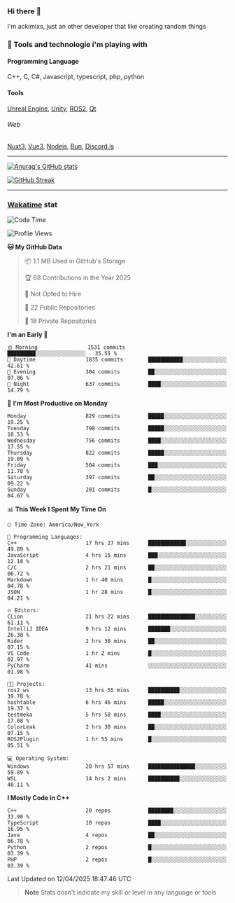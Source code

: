### Hi there 👋

I'm ackimixs, just an other developer that like creating random things

### 🧰 Tools and technologie i'm playing with

#### Programming Language
C++, C, C#, Javascript, typescript, php, python

#### Tools
[Unreal Engine](https://www.unrealengine.com), [Unity](https://unity.com/), [ROS2](https://ros.org/), [Qt](https://www.qt.io/)

###### Web
[Nuxt3](https://nuxt.com/), [Vue3](https://vuejs.org/), [Nodejs](https://nodejs.org), [Bun](https://bun.sh/), [Discord.js](https://discord.js.org/)

---

[![Anurag's GitHub stats](https://github-readme-stats.vercel.app/api?username=ackimixs&show_icons=true&theme=github_dark&count_private=true)](https://github.com/anuraghazra/github-readme-stats)

[![GitHub Streak](https://github-readme-streak-stats.herokuapp.com?user=Ackimixs&theme=github-dark-blue&date_format=j%20M%5B%20Y%5D&mode=weekly)](https://git.io/streak-stats)

---
 
 ### [Wakatime](https://wakatime.com/) stat

<!--START_SECTION:waka-->
![Code Time](http://img.shields.io/badge/Code%20Time-1%2C549%20hrs%204%20mins-blue)

![Profile Views](http://img.shields.io/badge/Profile%20Views-0-blue)

**🐱 My GitHub Data** 

> 📦 1.1 MB Used in GitHub's Storage 
 > 
> 🏆 68 Contributions in the Year 2025
 > 
> 🚫 Not Opted to Hire
 > 
> 📜 22 Public Repositories 
 > 
> 🔑 18 Private Repositories 
 > 
**I'm an Early 🐤** 

```text
🌞 Morning                1531 commits        █████████░░░░░░░░░░░░░░░░   35.55 % 
🌆 Daytime                1835 commits        ███████████░░░░░░░░░░░░░░   42.61 % 
🌃 Evening                304 commits         ██░░░░░░░░░░░░░░░░░░░░░░░   07.06 % 
🌙 Night                  637 commits         ████░░░░░░░░░░░░░░░░░░░░░   14.79 % 
```
📅 **I'm Most Productive on Monday** 

```text
Monday                   829 commits         █████░░░░░░░░░░░░░░░░░░░░   19.25 % 
Tuesday                  798 commits         █████░░░░░░░░░░░░░░░░░░░░   18.53 % 
Wednesday                756 commits         ████░░░░░░░░░░░░░░░░░░░░░   17.55 % 
Thursday                 822 commits         █████░░░░░░░░░░░░░░░░░░░░   19.09 % 
Friday                   504 commits         ███░░░░░░░░░░░░░░░░░░░░░░   11.70 % 
Saturday                 397 commits         ██░░░░░░░░░░░░░░░░░░░░░░░   09.22 % 
Sunday                   201 commits         █░░░░░░░░░░░░░░░░░░░░░░░░   04.67 % 
```


📊 **This Week I Spent My Time On** 

```text
🕑︎ Time Zone: America/New_York

💬 Programming Languages: 
C++                      17 hrs 27 mins      ████████████░░░░░░░░░░░░░   49.89 % 
JavaScript               4 hrs 15 mins       ███░░░░░░░░░░░░░░░░░░░░░░   12.18 % 
C/C                      2 hrs 21 mins       ██░░░░░░░░░░░░░░░░░░░░░░░   06.72 % 
Markdown                 1 hr 40 mins        █░░░░░░░░░░░░░░░░░░░░░░░░   04.78 % 
JSON                     1 hr 28 mins        █░░░░░░░░░░░░░░░░░░░░░░░░   04.21 % 

🔥 Editors: 
CLion                    21 hrs 22 mins      ███████████████░░░░░░░░░░   61.11 % 
IntelliJ IDEA            9 hrs 12 mins       ███████░░░░░░░░░░░░░░░░░░   26.30 % 
Rider                    2 hrs 30 mins       ██░░░░░░░░░░░░░░░░░░░░░░░   07.15 % 
VS Code                  1 hr 2 mins         █░░░░░░░░░░░░░░░░░░░░░░░░   02.97 % 
PyCharm                  41 mins             ░░░░░░░░░░░░░░░░░░░░░░░░░   01.98 % 

🐱‍💻 Projects: 
ros2_ws                  13 hrs 55 mins      ██████████░░░░░░░░░░░░░░░   39.78 % 
hashtable                6 hrs 46 mins       █████░░░░░░░░░░░░░░░░░░░░   19.37 % 
testmeka                 5 hrs 58 mins       ████░░░░░░░░░░░░░░░░░░░░░   17.08 % 
ColorLeak                2 hrs 30 mins       ██░░░░░░░░░░░░░░░░░░░░░░░   07.15 % 
ROS2Plugin               1 hr 55 mins        █░░░░░░░░░░░░░░░░░░░░░░░░   05.51 % 

💻 Operating System: 
Windows                  20 hrs 57 mins      ███████████████░░░░░░░░░░   59.89 % 
WSL                      14 hrs 2 mins       ██████████░░░░░░░░░░░░░░░   40.11 % 
```

**I Mostly Code in C++** 

```text
C++                      20 repos            ████████░░░░░░░░░░░░░░░░░   33.90 % 
TypeScript               10 repos            ████░░░░░░░░░░░░░░░░░░░░░   16.95 % 
Java                     4 repos             ██░░░░░░░░░░░░░░░░░░░░░░░   06.78 % 
Python                   2 repos             █░░░░░░░░░░░░░░░░░░░░░░░░   03.39 % 
PHP                      2 repos             █░░░░░░░░░░░░░░░░░░░░░░░░   03.39 % 
```




 Last Updated on 12/04/2025 18:47:46 UTC
<!--END_SECTION:waka-->

> **Note**
> Stats dosn't indicate my skill or level in any language or tools
